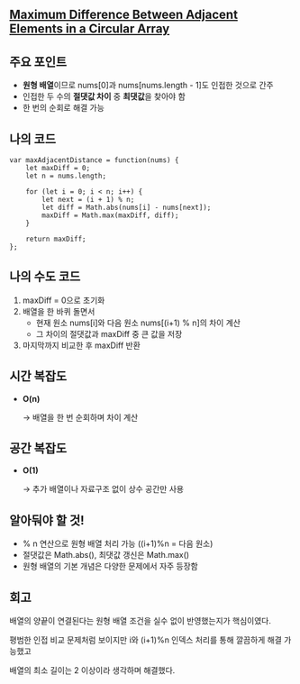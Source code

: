 ## [**Maximum Difference Between Adjacent Elements in a Circular Array**](https://leetcode.com/problems/maximum-difference-between-adjacent-elements-in-a-circular-array/description/?envType=daily-question&envId=2025-08-01)

## 주요 포인트

- **원형 배열**이므로 nums[0]과 nums[nums.length - 1]도 인접한 것으로 간주
- 인접한 두 수의 **절댓값 차이** 중 **최댓값**을 찾아야 함
- 한 번의 순회로 해결 가능

## 나의 코드

```tsx
var maxAdjacentDistance = function(nums) {
    let maxDiff = 0;
    let n = nums.length;

    for (let i = 0; i < n; i++) {
        let next = (i + 1) % n;
        let diff = Math.abs(nums[i] - nums[next]);
        maxDiff = Math.max(maxDiff, diff);
    }

    return maxDiff;
};
```

## 나의 수도 코드

1. maxDiff = 0으로 초기화
2. 배열을 한 바퀴 돌면서
    - 현재 원소 nums[i]와 다음 원소 nums[(i+1) % n]의 차이 계산
    - 그 차이의 절댓값과 maxDiff 중 큰 값을 저장
3. 마지막까지 비교한 후 maxDiff 반환

## 시간 복잡도

- **O(n)**
    
    → 배열을 한 번 순회하며 차이 계산
    

## 공간 복잡도

- **O(1)**
    
    → 추가 배열이나 자료구조 없이 상수 공간만 사용
    

## 알아둬야 할 것!

- % n 연산으로 원형 배열 처리 가능 ((i+1)%n = 다음 원소)
- 절댓값은 Math.abs(), 최댓값 갱신은 Math.max()
- 원형 배열의 기본 개념은 다양한 문제에서 자주 등장함

## 회고

배열의 양끝이 연결된다는 원형 배열 조건을 실수 없이 반영했는지가 핵심이였다.

평범한 인접 비교 문제처럼 보이지만 i와 (i+1)%n 인덱스 처리를 통해 깔끔하게 해결 가능했고

배열의 최소 길이는 2 이상이라 생각하며 해결했다.
